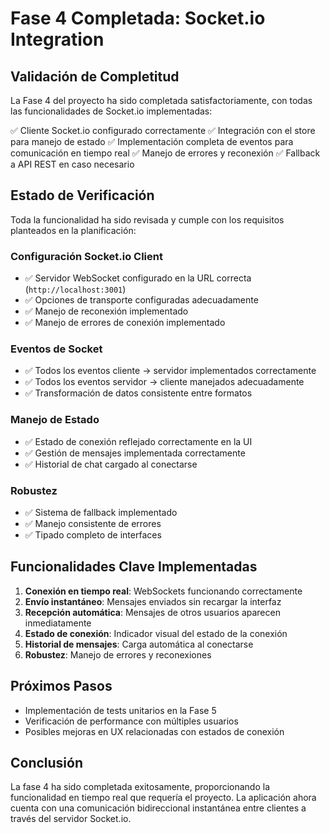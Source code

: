 # Fase 4 Completada: Socket.io Integration

## Validación de Completitud

La Fase 4 del proyecto ha sido completada satisfactoriamente, con todas las funcionalidades de Socket.io implementadas:

✅ Cliente Socket.io configurado correctamente
✅ Integración con el store para manejo de estado
✅ Implementación completa de eventos para comunicación en tiempo real
✅ Manejo de errores y reconexión
✅ Fallback a API REST en caso necesario

## Estado de Verificación

Toda la funcionalidad ha sido revisada y cumple con los requisitos planteados en la planificación:

### Configuración Socket.io Client
- ✅ Servidor WebSocket configurado en la URL correcta (`http://localhost:3001`)
- ✅ Opciones de transporte configuradas adecuadamente
- ✅ Manejo de reconexión implementado
- ✅ Manejo de errores de conexión implementado

### Eventos de Socket
- ✅ Todos los eventos cliente → servidor implementados correctamente
- ✅ Todos los eventos servidor → cliente manejados adecuadamente
- ✅ Transformación de datos consistente entre formatos

### Manejo de Estado
- ✅ Estado de conexión reflejado correctamente en la UI
- ✅ Gestión de mensajes implementada correctamente
- ✅ Historial de chat cargado al conectarse

### Robustez
- ✅ Sistema de fallback implementado
- ✅ Manejo consistente de errores
- ✅ Tipado completo de interfaces

## Funcionalidades Clave Implementadas
1. **Conexión en tiempo real**: WebSockets funcionando correctamente
2. **Envío instantáneo**: Mensajes enviados sin recargar la interfaz
3. **Recepción automática**: Mensajes de otros usuarios aparecen inmediatamente
4. **Estado de conexión**: Indicador visual del estado de la conexión
5. **Historial de mensajes**: Carga automática al conectarse
6. **Robustez**: Manejo de errores y reconexiones

## Próximos Pasos
- Implementación de tests unitarios en la Fase 5
- Verificación de performance con múltiples usuarios
- Posibles mejoras en UX relacionadas con estados de conexión

## Conclusión
La fase 4 ha sido completada exitosamente, proporcionando la funcionalidad en tiempo real que requería el proyecto. La aplicación ahora cuenta con una comunicación bidireccional instantánea entre clientes a través del servidor Socket.io.
